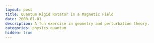 ```yaml
---
layout: post
title: Quantum Rigid Rotator in a Magnetic Field
date: 2000-01-01
description: A fun exercise in geometry and perturbation theory.
categories: physics quantum
hidden: true
---
```



